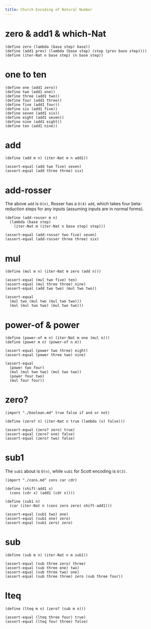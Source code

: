 ```yaml
---
title: Church Encoding of Natural Number
---
```


# zero & add1 & which-Nat

```lambda
(define zero (lambda (base step) base))
(define (add1 prev) (lambda (base step) (step (prev base step))))
(define (iter-Nat n base step) (n base step))
```

# one to ten

```lambda
(define one (add1 zero))
(define two (add1 one))
(define three (add1 two))
(define four (add1 three))
(define five (add1 four))
(define six (add1 five))
(define seven (add1 six))
(define eight (add1 seven))
(define nine (add1 eight))
(define ten (add1 nine))
```

# add

```lambda
(define (add m n) (iter-Nat m n add1))

(assert-equal (add two five) seven)
(assert-equal (add three three) six)
```

# add-rosser

The above `add` is `O(n)`,
Rosser has a `O(4)` `add`, which takes
four beta-reduction steps for any inputs
(assuming inputs are in normal forms).

```lambda
(define (add-rosser m n)
  (lambda (base step)
    (iter-Nat m (iter-Nat n base step) step)))

(assert-equal (add-rosser two five) seven)
(assert-equal (add-rosser three three) six)
```

# mul

```lambda
(define (mul m n) (iter-Nat m zero (add n)))

(assert-equal (mul two five) ten)
(assert-equal (mul three three) nine)
(assert-equal (add two two) (mul two two))

(assert-equal
  (mul two (mul two (mul two two)))
  (mul (mul two two) (mul two two)))
```

# power-of & power

```lambda
(define (power-of m n) (iter-Nat m one (mul n)))
(define (power m n) (power-of n m))

(assert-equal (power two three) eight)
(assert-equal (power three two) nine)

(assert-equal
  (power two four)
  (mul (mul two two) (mul two two))
  (power four two)
  (mul four four))
```

# zero?

```lambda
(import "./boolean.md" true false if and or not)

(define (zero? n) (iter-Nat n true (lambda (x) false)))

(assert-equal (zero? zero) true)
(assert-equal (zero? one) false)
(assert-equal (zero? two) false)
```

# sub1

The `sub1` about is `O(n)`,
while `sub1` for Scott encoding is `O(3)`.

```lambda
(import "./cons.md" cons car cdr)

(define (shift-add1 x)
  (cons (cdr x) (add1 (cdr x))))

(define (sub1 n)
  (car (iter-Nat n (cons zero zero) shift-add1)))

(assert-equal (sub1 two) one)
(assert-equal (sub1 one) zero)
(assert-equal (sub1 zero) zero)
```

# sub

```lambda
(define (sub m n) (iter-Nat n m sub1))

(assert-equal (sub three zero) three)
(assert-equal (sub three one) two)
(assert-equal (sub three two) one)
(assert-equal (sub three three) zero (sub three four))
```

# lteq

```lambda
(define (lteq m n) (zero? (sub m n)))

(assert-equal (lteq three four) true)
(assert-equal (lteq four three) false)
```
